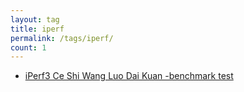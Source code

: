 ```yaml
---
layout: tag
title: iperf
permalink: /tags/iperf/
count: 1
---
```


- [iPerf3 Ce Shi Wang Luo Dai Kuan -benchmark test](https://ordiy.github.io/posts/2022-01-01-iperf-network-benchmart/)
